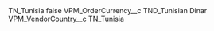 <?xml version="1.0" encoding="UTF-8"?>
<CustomMetadata xmlns="http://soap.sforce.com/2006/04/metadata" xmlns:xsi="http://www.w3.org/2001/XMLSchema-instance" xmlns:xsd="http://www.w3.org/2001/XMLSchema">
    <label>TN_Tunisia</label>
    <protected>false</protected>
    <values>
        <field>VPM_OrderCurrency__c</field>
        <value xsi:type="xsd:string">TND_Tunisian Dinar</value>
    </values>
    <values>
        <field>VPM_VendorCountry__c</field>
        <value xsi:type="xsd:string">TN_Tunisia</value>
    </values>
</CustomMetadata>
